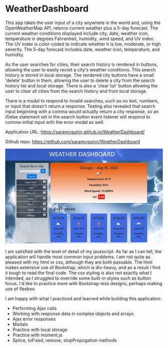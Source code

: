 # WeatherDashboard

This app takes the user input of a city anywhere in the world and, using the OpenWeatherMap API, returns current weather plus a 5-day forecast. The current weather conditions displayed include city, date, weather icon, temperature in degrees Fahrenheit, humidity, wind speed, and UV index. The UV index is color-coded to indicate whether it is low, moderate, or high severity. The 5-day forecast includes date, weather icon, temperature, and humidity.

As the user searches for cities, their search history is rendered in buttons, allowing the user to easily revisit a city's weather conditions. This search history is stored in local storage. The rendered city buttons have a small 'delete' button in them, allowing the user to delete a city from the search history list and local storage. There is also a 'clear list' button allowing the user to clear all cities from the search history and from local storage.

There is a modal to respond to invalid searches, such as no text, numbers, or input that doesn't return a response. Testing also revealed that search input beginning with a comma would actually return a city response, so an if/else statement set in the search button event listener will respond to comma-initial input with the error modal as well.

Application URL: https://saramcguinn.github.io/WeatherDashboard/

Github repo: https://github.com/saramcguinn/WeatherDashboard

<img src="Assets/WeatherDashboardScreenshot.jpg" width=600>

I am satisfied with the level of detail of my javascript. As far as I can tell, the application will handle most common input problems. I am not quite as pleased with my html or css, although they are both passable. The html makes extensive use of Bootstrap, which is div-heavy, and as a result I find it tough to read the final code. The css styling is also not exactly what I intended, as I struggled to override some built-in styles such as button focus. I'd like to practice more with Bootstrap-less designs, perhaps making use of flexbox.

I am happy with what I practiced and learned while building this application:
- Performing Ajax calls
- Working with response data in complex objects and arrays
- Ajax error responses
- Modals
- Practice with local storage
- Practice with moment.js
- Splice, toFixed, remove, stopPropogation methods